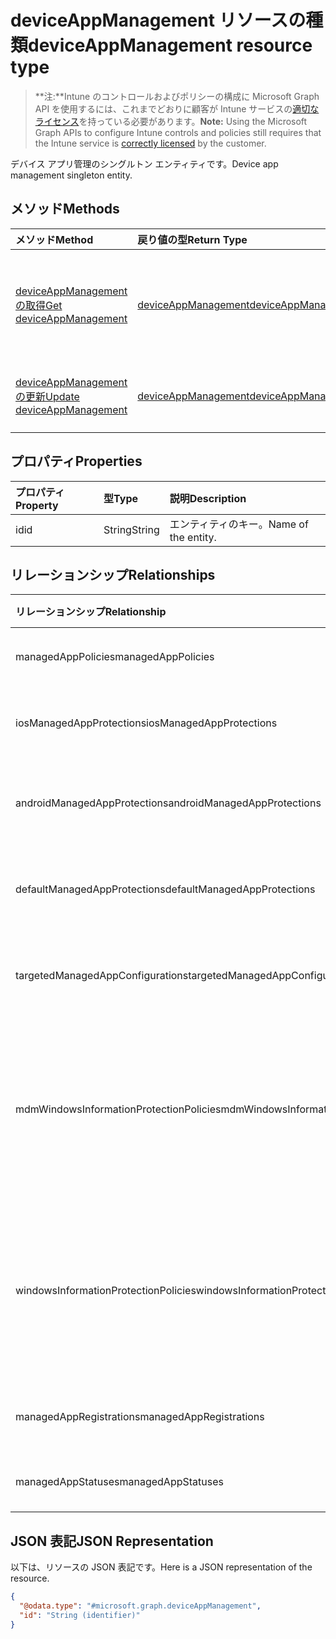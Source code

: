 # <a name="deviceappmanagement-resource-type"></a><span data-ttu-id="16824-101">deviceAppManagement リソースの種類</span><span class="sxs-lookup"><span data-stu-id="16824-101">deviceAppManagement resource type</span></span>

> <span data-ttu-id="16824-102">**注:**Intune のコントロールおよびポリシーの構成に Microsoft Graph API を使用するには、これまでどおりに顧客が Intune サービスの[適切なライセンス](https://go.microsoft.com/fwlink/?linkid=839381)を持っている必要があります。</span><span class="sxs-lookup"><span data-stu-id="16824-102">**Note:** Using the Microsoft Graph APIs to configure Intune controls and policies still requires that the Intune service is [correctly licensed](https://go.microsoft.com/fwlink/?linkid=839381) by the customer.</span></span>

<span data-ttu-id="16824-103">デバイス アプリ管理のシングルトン エンティティです。</span><span class="sxs-lookup"><span data-stu-id="16824-103">Device app management singleton entity.</span></span>
## <a name="methods"></a><span data-ttu-id="16824-104">メソッド</span><span class="sxs-lookup"><span data-stu-id="16824-104">Methods</span></span>
|<span data-ttu-id="16824-105">メソッド</span><span class="sxs-lookup"><span data-stu-id="16824-105">Method</span></span>|<span data-ttu-id="16824-106">戻り値の型</span><span class="sxs-lookup"><span data-stu-id="16824-106">Return Type</span></span>|<span data-ttu-id="16824-107">説明</span><span class="sxs-lookup"><span data-stu-id="16824-107">Description</span></span>|
|:---|:---|:---|
|[<span data-ttu-id="16824-108">deviceAppManagement の取得</span><span class="sxs-lookup"><span data-stu-id="16824-108">Get deviceAppManagement</span></span>](../api/intune_mam_deviceappmanagement_get.md)|[<span data-ttu-id="16824-109">deviceAppManagement</span><span class="sxs-lookup"><span data-stu-id="16824-109">deviceAppManagement</span></span>](../resources/intune_mam_deviceappmanagement.md)|<span data-ttu-id="16824-110">[deviceAppManagement](../resources/intune_mam_deviceappmanagement.md) オブジェクトのプロパティとリレーションシップを読み取ります。</span><span class="sxs-lookup"><span data-stu-id="16824-110">Read properties and relationships of [plannerTaskDetails](../resources/intune_mam_deviceappmanagement.md) object.</span></span>|
|[<span data-ttu-id="16824-111">deviceAppManagement の更新</span><span class="sxs-lookup"><span data-stu-id="16824-111">Update deviceAppManagement</span></span>](../api/intune_mam_deviceappmanagement_update.md)|[<span data-ttu-id="16824-112">deviceAppManagement</span><span class="sxs-lookup"><span data-stu-id="16824-112">deviceAppManagement</span></span>](../resources/intune_mam_deviceappmanagement.md)|<span data-ttu-id="16824-113">[deviceAppManagement](../resources/intune_mam_deviceappmanagement.md) オブジェクトのプロパティを更新します。</span><span class="sxs-lookup"><span data-stu-id="16824-113">Update the properties of a [calendar](../resources/intune_mam_deviceappmanagement.md) object.</span></span>|

## <a name="properties"></a><span data-ttu-id="16824-114">プロパティ</span><span class="sxs-lookup"><span data-stu-id="16824-114">Properties</span></span>
|<span data-ttu-id="16824-115">プロパティ</span><span class="sxs-lookup"><span data-stu-id="16824-115">Property</span></span>|<span data-ttu-id="16824-116">型</span><span class="sxs-lookup"><span data-stu-id="16824-116">Type</span></span>|<span data-ttu-id="16824-117">説明</span><span class="sxs-lookup"><span data-stu-id="16824-117">Description</span></span>|
|:---|:---|:---|
|<span data-ttu-id="16824-118">id</span><span class="sxs-lookup"><span data-stu-id="16824-118">id</span></span>|<span data-ttu-id="16824-119">String</span><span class="sxs-lookup"><span data-stu-id="16824-119">String</span></span>|<span data-ttu-id="16824-120">エンティティのキー。</span><span class="sxs-lookup"><span data-stu-id="16824-120">Name of the entity.</span></span>|

## <a name="relationships"></a><span data-ttu-id="16824-121">リレーションシップ</span><span class="sxs-lookup"><span data-stu-id="16824-121">Relationships</span></span>
|<span data-ttu-id="16824-122">リレーションシップ</span><span class="sxs-lookup"><span data-stu-id="16824-122">Relationship</span></span>|<span data-ttu-id="16824-123">型</span><span class="sxs-lookup"><span data-stu-id="16824-123">Type</span></span>|<span data-ttu-id="16824-124">説明</span><span class="sxs-lookup"><span data-stu-id="16824-124">Description</span></span>|
|:---|:---|:---|
|<span data-ttu-id="16824-125">managedAppPolicies</span><span class="sxs-lookup"><span data-stu-id="16824-125">managedAppPolicies</span></span>|<span data-ttu-id="16824-126">[managedAppPolicy](../resources/intune_mam_managedapppolicy.md) コレクション</span><span class="sxs-lookup"><span data-stu-id="16824-126">[managedAppPolicy](../resources/intune_mam_managedapppolicy.md) collection</span></span>|<span data-ttu-id="16824-127">管理対象アプリ ポリシーです。</span><span class="sxs-lookup"><span data-stu-id="16824-127">Managed app policies.</span></span>|
|<span data-ttu-id="16824-128">iosManagedAppProtections</span><span class="sxs-lookup"><span data-stu-id="16824-128">iosManagedAppProtections</span></span>|<span data-ttu-id="16824-129">[iosManagedAppProtection](../resources/intune_mam_iosmanagedappprotection.md) コレクション</span><span class="sxs-lookup"><span data-stu-id="16824-129">[iosManagedAppProtection](../resources/intune_mam_iosmanagedappprotection.md) collection</span></span>|<span data-ttu-id="16824-130">iOS 管理対象アプリ ポリシーです。</span><span class="sxs-lookup"><span data-stu-id="16824-130">iOS managed app policies.</span></span>|
|<span data-ttu-id="16824-131">androidManagedAppProtections</span><span class="sxs-lookup"><span data-stu-id="16824-131">androidManagedAppProtections</span></span>|<span data-ttu-id="16824-132">[androidManagedAppProtection](../resources/intune_mam_androidmanagedappprotection.md) コレクション</span><span class="sxs-lookup"><span data-stu-id="16824-132">[androidManagedAppProtection](../resources/intune_mam_androidmanagedappprotection.md) collection</span></span>|<span data-ttu-id="16824-133">Android 管理対象アプリ ポリシーです。</span><span class="sxs-lookup"><span data-stu-id="16824-133">Android managed app policies.</span></span>|
|<span data-ttu-id="16824-134">defaultManagedAppProtections</span><span class="sxs-lookup"><span data-stu-id="16824-134">defaultManagedAppProtections</span></span>|<span data-ttu-id="16824-135">[defaultManagedAppProtection](../resources/intune_mam_defaultmanagedappprotection.md) コレクション</span><span class="sxs-lookup"><span data-stu-id="16824-135">[defaultManagedAppProtection](../resources/intune_mam_defaultmanagedappprotection.md) collection</span></span>|<span data-ttu-id="16824-136">既定の管理対象アプリ ポリシーです。</span><span class="sxs-lookup"><span data-stu-id="16824-136">Default managed app policies.</span></span>|
|<span data-ttu-id="16824-137">targetedManagedAppConfigurations</span><span class="sxs-lookup"><span data-stu-id="16824-137">targetedManagedAppConfigurations</span></span>|<span data-ttu-id="16824-138">[targetedManagedAppConfiguration](../resources/intune_mam_targetedmanagedappconfiguration.md) コレクション</span><span class="sxs-lookup"><span data-stu-id="16824-138">[targetedManagedAppConfiguration](../resources/intune_mam_targetedmanagedappconfiguration.md) collection</span></span>|<span data-ttu-id="16824-139">ターゲットとなる管理対象アプリの構成です。</span><span class="sxs-lookup"><span data-stu-id="16824-139">Targeted managed app configurations.</span></span>|
|<span data-ttu-id="16824-140">mdmWindowsInformationProtectionPolicies</span><span class="sxs-lookup"><span data-stu-id="16824-140">mdmWindowsInformationProtectionPolicies</span></span>|<span data-ttu-id="16824-141">[mdmWindowsInformationProtectionPolicy](../resources/intune_mam_mdmwindowsinformationprotectionpolicy.md) コレクション</span><span class="sxs-lookup"><span data-stu-id="16824-141">[mdmWindowsInformationProtectionPolicy](../resources/intune_mam_mdmwindowsinformationprotectionpolicy.md) collection</span></span>|<span data-ttu-id="16824-142">MDM に登録されたデバイス上で実行されているアプリの Windows 情報保護です。</span><span class="sxs-lookup"><span data-stu-id="16824-142">Windows information protection for apps running on devices which are MDM enrolled.</span></span>|
|<span data-ttu-id="16824-143">windowsInformationProtectionPolicies</span><span class="sxs-lookup"><span data-stu-id="16824-143">windowsInformationProtectionPolicies</span></span>|<span data-ttu-id="16824-144">[windowsInformationProtectionPolicy](../resources/intune_mam_windowsinformationprotectionpolicy.md) コレクション</span><span class="sxs-lookup"><span data-stu-id="16824-144">[windowsInformationProtectionPolicy](../resources/intune_mam_windowsinformationprotectionpolicy.md) collection</span></span>|<span data-ttu-id="16824-145">MDM に登録されていないデバイス上で実行されているアプリの Windows 情報保護です。</span><span class="sxs-lookup"><span data-stu-id="16824-145">Windows information protection for apps running on devices which are not MDM enrolled.</span></span>|
|<span data-ttu-id="16824-146">managedAppRegistrations</span><span class="sxs-lookup"><span data-stu-id="16824-146">managedAppRegistrations</span></span>|<span data-ttu-id="16824-147">[managedAppRegistration](../resources/intune_mam_managedappregistration.md) コレクション</span><span class="sxs-lookup"><span data-stu-id="16824-147">[managedAppRegistration](../resources/intune_mam_managedappregistration.md) collection</span></span>|<span data-ttu-id="16824-148">管理対象アプリの登録です。</span><span class="sxs-lookup"><span data-stu-id="16824-148">The managed app registrations.</span></span>|
|<span data-ttu-id="16824-149">managedAppStatuses</span><span class="sxs-lookup"><span data-stu-id="16824-149">managedAppStatuses</span></span>|<span data-ttu-id="16824-150">[managedAppStatus](../resources/intune_mam_managedappstatus.md) コレクション</span><span class="sxs-lookup"><span data-stu-id="16824-150">[managedAppStatus](../resources/intune_mam_managedappstatus.md) collection</span></span>|<span data-ttu-id="16824-151">管理対象アプリの状態です。</span><span class="sxs-lookup"><span data-stu-id="16824-151">The managed app statuses.</span></span>|

## <a name="json-representation"></a><span data-ttu-id="16824-152">JSON 表記</span><span class="sxs-lookup"><span data-stu-id="16824-152">JSON Representation</span></span>
<span data-ttu-id="16824-153">以下は、リソースの JSON 表記です。</span><span class="sxs-lookup"><span data-stu-id="16824-153">Here is a JSON representation of the resource.</span></span>
<!-- {
  "blockType": "resource",
  "keyProperty": "id",
  "@odata.type": "microsoft.graph.deviceAppManagement"
}
-->
``` json
{
  "@odata.type": "#microsoft.graph.deviceAppManagement",
  "id": "String (identifier)"
}
```



